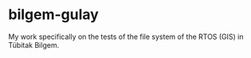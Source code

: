 # bilgem-gulay
My work specifically on the tests of the file system of the RTOS (GIS) in Tübitak Bilgem.
